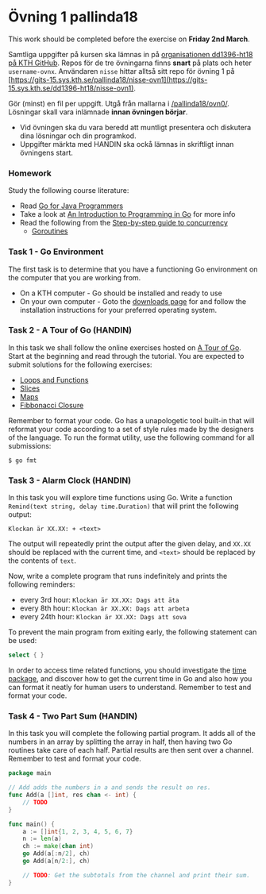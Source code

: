 # Övning 1 pallinda18

This work should be completed before the exercise on **Friday 2nd March**.

Samtliga uppgifter på kursen ska lämnas in på
[organisationen dd1396-ht18 på KTH GitHub](https://gits-15.sys.kth.se/dd1396-ht18).
Repos för de tre övningarna finns **snart** på plats och heter `username-ovnx`.
Användaren `nisse` hittar alltså sitt repo för övning 1 på
[https://gits-15.sys.kth.se/pallinda18/nisse-ovn1](https://gits-15.sys.kth.se/dd1396-ht18/nisse-ovn1).

Gör (minst) en fil per uppgift. Utgå från mallarna i
[/pallinda18/ovn0/](https://github.com/yourbasic/pallinda18/tree/master/ovn0).
Lösningar skall vara inlämnade **innan övningen börjar**.

- Vid övningen ska du vara beredd att muntligt presentera och diskutera dina lösningar och din programkod.
- Uppgifter märkta med HANDIN ska ockå lämnas in skriftligt innan övningens start.


### Homework
Study the following course literature:

- Read [Go for Java Programmers](http://yourbasic.org/golang/go-java-tutorial/)
- Take a look at [An Introduction to Programming in Go](https://www.golang-book.com/books/intro) for more info
- Read the following from the [Step-by-step guide to concurrency](http://yourbasic.org/golang/concurrent-programming/)
  - [Goroutines](http://yourbasic.org/golang/goroutines-explained/)

### Task 1 - Go Environment

The first task is to determine that you have a functioning Go environment on the computer that you are working from.

- On a KTH computer - Go should be installed and ready to use
- On your own computer - Goto the [downloads page](https://golang.org/dl/) for and follow the installation instructions for your preferred operating system.

### Task 2 - A Tour of Go (HANDIN)

In this task we shall follow the online exercises hosted on [A Tour of Go](http://tour.golang.org/welcome/1).  Start at the beginning and read through the tutorial. You are expected to submit solutions for the following exercises:

- [Loops and Functions](http://tour.golang.org/flowcontrol/8)
- [Slices](http://tour.golang.org/moretypes/18)
- [Maps](http://tour.golang.org/moretypes/23)
- [Fibbonacci Closure](http://tour.golang.org/moretypes/26)

Remember to format your code.  Go has a unapologetic tool built-in that will reformat your code according to a set of style rules made by the designers of the language. To run the format utility, use the following command for all submissions:

    $ go fmt

### Task 3 - Alarm Clock (HANDIN)

In this task you will explore time functions using Go.  Write a function `Remind(text string, delay time.Duration)` that will print the following output:

    Klockan är XX.XX: + <text>

The output will repeatedly print the output after the given delay, and `XX.XX` should be replaced with the current time, and `<text>` should be replaced by the contents of `text`.

Now, write a complete program that runs indefinitely and prints the following reminders:

* every 3rd hour: `Klockan är XX.XX: Dags att äta`
* every 8th hour: `Klockan är XX.XX: Dags att arbeta`
* every 24th hour: `Klockan är XX.XX: Dags att sova`

To prevent the main program from exiting early, the following statement can be used:

```Go
select { }
```

In order to access time related functions, you should investigate the [time package](https://golang.org/pkg/time/), and discover how to get the current time in Go and also how you can format it neatly for human users to understand.  Remember to test and format your code.

### Task 4 - Two Part Sum (HANDIN)

In this task you will complete the following partial program.  It adds all of the numbers in an array by splitting the array in half, then having two Go routines take care of each half.  Partial results are then sent over a channel.  Remember to test and format your code.

```Go
package main

// Add adds the numbers in a and sends the result on res.
func Add(a []int, res chan <- int) {
    // TODO
}

func main() {
    a := []int{1, 2, 3, 4, 5, 6, 7}
    n := len(a)
    ch := make(chan int)
    go Add(a[:n/2], ch)
    go Add(a[n/2:], ch)

    // TODO: Get the subtotals from the channel and print their sum.
}
```
